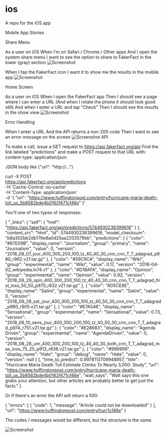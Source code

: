 # ios
A repo for the iOS app

Mobile App Stories

Share Menu

As a user on iOS
When I'm on Safari / Chrome / Other apps
And I open the system share menu
I want to see the option to share to FakerFact in the lower (gray) section
![Screenshot](./img/systemShareButton.png)

When I tap the FakerFact icon
I want it to show me the results in the mobile app
![Screenshot](./img/mainScreen.png)

Home Screen

As a user on iOS
When I open the FakerFact app
Then I should see a page where I can enter a URL
(And when I rotate the phone it should look good still)
And when I enter a URL and tap "Check"
Then I should see the results in the show view
![Screenshot](./img/homePage.png)

Error Handling

When I enter a URL
And the API returns a non-200 code
Then I want to see an error message on the screen
![Screenshot](./img/errorScreen.png)
API

To make a call, issue a GET request to https://api.fakerfact.org/api
Find the link labeled "predictions" and make a POST request to that URL with:
content-type: application/json


JSON body like {"url": "http://…"}

curl -X POST \
  https://api.fakerfact.org/api/predictions \
  -H 'Cache-Control: no-cache' \
  -H 'Content-Type: application/json' \
  -d '{
	"url": "https://www.huffingtonpost.com/entry/hurricane-maria-death-toll_us_5b8582bde4b0162f471cf46e"
}'

You'll one of two types of responses:

{
    "_links": {
        "self": {
            "href": "https://api.fakerfact.org/api/predictions/5744930236399616"
        }
    },
    "content_src": "html",
    "id": 5744930236399616,
    "model_checksum": "b8a302bb2db176e8a0d25aa2202579bb",
    "predictions": [
        {
            "color": "#67E09B",
            "display_name": "Journalism",
            "group": "primary",
            "name": "Journalism",
            "value": 0,
            "version": "2018_08_07_jour_400_300_200_100_tz_40_40_30_cnn_cnn_T_T_adagrad_p980_r962.v21.tar.gz"
        },
        {
            "color": "#59C9CA",
            "display_name": "Wiki",
            "group": "experimental",
            "name": "Wiki",
            "value": 0.17,
            "version": "2018-04-02_wikipedia.ln74.v1"
        },
        {
            "color": "#D1BAFA",
            "display_name": "Opinion",
            "group": "experimental",
            "name": "Opinion",
            "value": 0.92,
            "version": "2018_08_28_opin_400_300_200_100_tz_40_40_30_cnn_cnn_T_T_adagrad_first_loss_50_50_p970_r832.v21.tar.gz"
        },
        {
            "color": "#D5CE8E",
            "display_name": "Satire",
            "group": "experimental",
            "name": "Satire",
            "value": 0,
            "version": "2018_09_28_sat_jour_400_300_200_100_tz_40_50_30_cnn_cnn_T_T_adagrad_p980_r905.v21.tar.gz"
        },
        {
            "color": "#E7A546",
            "display_name": "Sensational",
            "group": "experimental",
            "name": "Sensational",
            "value": 0.73,
            "version": "2018_08_10_sens_jour_400_300_200_100_tz_40_50_30_cnn_cnn_T_T_adagrad_p974_r751.v21.tar.gz"
        },
        {
            "color": "#E28683",
            "display_name": "Agenda Driven",
            "group": "experimental",
            "name": "AgendaDriven",
            "value": 0,
            "version": "2018_08_28_unr_400_300_200_100_tz_40_40_30_both_cnn_T_T_adagrad_max_loss_75_25_p913_r938.v21.tar.gz"
        },
        {
            "color": "#999999",
            "display_name": "Hate",
            "group": "debug",
            "name": "Hate",
            "value": 0,
            "version": null
        }
    ],
    "time_to_predict": 0.9978113709948957,
    "title": "Hurricane Maria Death Toll Estimate Climbs To Nearly 3,000: Study",
    "url": "https://www.huffingtonpost.com/entry/hurricane-maria-death-toll_us_5b8582bde4b0162f471cf46e",
    "walt_says": "Walt says this one grabs your attention, but other articles are probably better to get just the facts."
}

Or if there's an error the API will return a 500:

{
    "errors": [
        {
            "code": 1,
            "message": "Article could not be downloaded"
        }
    ],
    "url": "https://www.huffingtonpost.com/entry/hurr1cf46e"
}

The codes / messages would be different, but the structure is the same.


![Screenshot](./img/technicalNotes.png)

